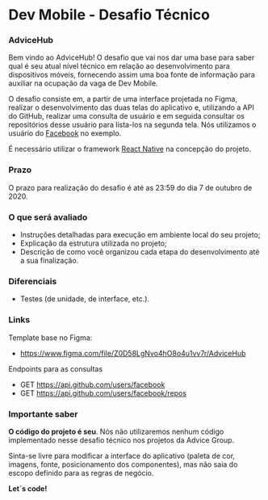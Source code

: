# Dev Mobile - Desafio Técnico

### AdviceHub

Bem vindo ao AdviceHub! O desafio que vai nos dar uma base para saber qual é seu atual nível técnico em relação ao desenvolvimento para dispositivos móveis, fornecendo assim uma boa fonte de informação para auxiliar na ocupação da vaga de Dev Mobile.

O desafio consiste em, a partir de uma interface projetada no Figma, realizar o desenvolvimento das duas telas do aplicativo e, utilizando a API do GitHub, realizar uma consulta de usuário e em seguida consultar os repositórios desse usuário para lista-los na segunda tela. Nós utilizamos o usuário do [Facebook](https://github.com/facebook) no exemplo.

É necessário utilizar o framework [React Native](https://reactnative.dev) na concepção do projeto.

### Prazo

O prazo para realização do desafio é até as 23:59 do dia 7 de outubro de 2020.

### O que será avaliado

- Instruções detalhadas para execução em ambiente local do seu projeto;
- Explicação da estrutura utilizada no projeto;
- Descrição de como você organizou cada etapa do desenvolvimento até a sua finalização.

### Diferenciais

- Testes (de unidade, de interface, etc.).

### Links

Template base no Figma:

- https://www.figma.com/file/Z0D58LgNvo4hO8o4u1vv7r/AdviceHub

Endpoints para as consultas

- GET https://api.github.com/users/facebook
- GET https://api.github.com/users/facebook/repos

### Importante saber

**O código do projeto é seu**. Nós não utilizaremos nenhum código implementado nesse desafio técnico nos projetos da Advice Group.

Sinta-se livre para modificar a interface do aplicativo (paleta de cor, imagens, fonte, posicionamento dos componentes), mas não saia do escopo definido para as regras de negócio.

**Let´s code!**